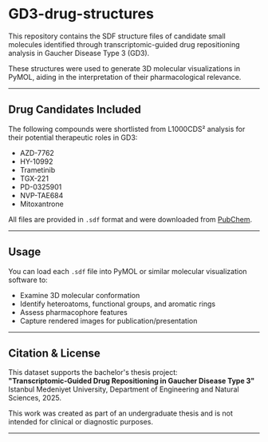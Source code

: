 # GD3-drug-structures

This repository contains the SDF structure files of candidate small molecules identified through transcriptomic-guided drug repositioning analysis in Gaucher Disease Type 3 (GD3).

These structures were used to generate 3D molecular visualizations in PyMOL, aiding in the interpretation of their pharmacological relevance.

---

## Drug Candidates Included

The following compounds were shortlisted from L1000CDS² analysis for their potential therapeutic roles in GD3:

- AZD-7762  
- HY-10992  
- Trametinib  
- TGX-221  
- PD-0325901  
- NVP-TAE684  
- Mitoxantrone  

All files are provided in `.sdf` format and were downloaded from [PubChem](https://pubchem.ncbi.nlm.nih.gov/).

---

## Usage

You can load each `.sdf` file into PyMOL or similar molecular visualization software to:

- Examine 3D molecular conformation  
- Identify heteroatoms, functional groups, and aromatic rings  
- Assess pharmacophore features  
- Capture rendered images for publication/presentation

---

##  Citation & License

This dataset supports the bachelor's thesis project:  
**"Transcriptomic-Guided Drug Repositioning in Gaucher Disease Type 3"**  
Istanbul Medeniyet University, Department of Engineering and Natural Sciences, 2025.

This work was created as part of an undergraduate thesis and is not intended for clinical or diagnostic purposes.

---

